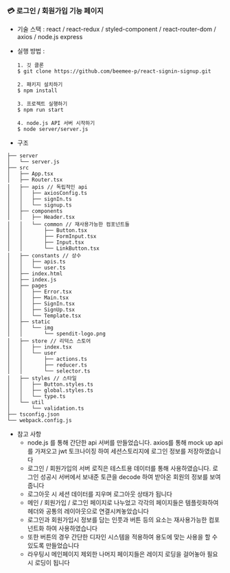 ### 💳 로그인 / 회원가입 기능 페이지

- 기술 스택 : react / react-redux / styled-component / react-router-dom / axios / node.js express

- 실행 방법 :

  ```
  1. 깃 클론
  $ git clone https://github.com/beemee-p/react-signin-signup.git

  2. 패키지 설치하기
  $ npm install

  3. 프로젝트 실행하기
  $ npm run start

  4. node.js API 서버 시작하기
  $ node server/server.js

  ```


- 구조
```
├── server
│   └── server.js
├── src
│   ├── App.tsx 
│   ├── Router.tsx 
│   ├── apis // 독립적인 api
│   │   ├── axiosConfig.ts
│   │   ├── signIn.ts
│   │   └── signup.ts
│   ├── components 
│   │   ├── Header.tsx
│   │   └── common // 재사용가능한 컴포넌트들 
│   │       ├── Button.tsx
│   │       ├── FormInput.tsx
│   │       ├── Input.tsx
│   │       └── LinkButton.tsx
│   ├── constants // 상수
│   │   ├── apis.ts
│   │   └── user.ts
│   ├── index.html
│   ├── index.js
│   ├── pages
│   │   ├── Error.tsx
│   │   ├── Main.tsx
│   │   ├── SignIn.tsx
│   │   ├── SignUp.tsx
│   │   └── Template.tsx
│   ├── static
│   │   └── img
│   │       └── spendit-logo.png
│   ├── store // 리덕스 스토어
│   │   ├── index.tsx
│   │   └── user
│   │       ├── actions.ts
│   │       ├── reducer.ts
│   │       └── selector.ts
│   ├── styles // 스타일
│   │   ├── Button.styles.ts
│   │   ├── global.styles.ts
│   │   └── type.ts
│   └── util
│       └── validation.ts
├── tsconfig.json
└── webpack.config.js

```


- 참고 사항
  - node.js 를 통해 간단한 api 서버를 만들었습니다. axios를 통해 mock up api 를 가져오고 jwt 토크나이징 하여 세션스토리지에 로그인 정보를 저장하였습니다
  - 로그인 / 회원가입의 서버 로직은 테스트용 데이터를 통해 사용하였습니다. 로그인 성공시 서버에서 보내준 토큰을 decode 하여 받아온 회원의 정보를 보여줍니다
  - 로그아웃 시 세션 데이터를 지우며 로그아웃 상태가 됩니다
  - 메인 / 회원가입 / 로그인 페이지로 나누었고 각각의 페이지들은 템플릿화하여 헤더와 공통의 레이아웃으로 연결시켜놓았습니다
  - 로그인과 회원가입시 정보를 담는 인풋과 버튼 등의 요소는 재사용가능한 컴포넌트화 하여 사용하였습니다
  - 또한 버튼의 경우 간단한 디자인 시스템을 적용하여 용도에 맞는 사용을 할 수 있도록 만들었습니다
  - 라우팅시 메인페이지 제외한 나머지 페이지들은 레이지 로딩을 걸어놓아 필요시 로딩이 됩니다 

